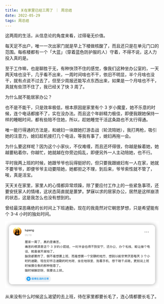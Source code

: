 ```yaml
---
title: 关在家里已经三周了 ｜ 周总结
date: 2022-05-29
tags: 周总结
---
```


这两周的生活，从信息论的角度来看，过得毫无价值。

每天足不出户，唯一一次出家门就是早上下楼做核酸了，而且还只是在单元门口的范围。每栋楼都有一个「大蓝」（穿着蓝色防护服的人）守着，不得不说，这人力投入真的是。

<!-- more -->

至于工作嘛，也是聊胜于无，有种快顶不住的感觉，像我们这种坐办公室的，一天两天啥也没干，几乎看不出来，一周时间啥也不干，依旧不明显，半个月啥也没干，就有点说不过去了，但至少周报还能写点东西出来，如果是一个月啥也不干，真就有些顶不住了，我已经关了快 3 周了。

为什么就不能居家办公？

也不是不能干，只是效率极低，根本原因是家里有个 3 岁小魔童，她不乐意的时候，连个电话都接不了，实在没办法。而且这个年龄精力极佳，即便我跟她保持一样的睡眠时间，都有些陪不住她，所以，趁她睡觉干活这条路也不太行得通。

唯一能行得通的方法是，和媳妇一块跟她打游击战（轮流陪她），我打两枪，吸引她的注意力，媳妇趁机接打几个电话，等我有事了，媳妇再拖一会。

为什么要这样呢？因为这个小家伙，不仅难缠，而且还坏得很，你越是躲着她，她越要粘着你，你越忙，她就越在你旁边捣乱，即便另外一人主动陪她，也不行。

平时我两上班的时候，她跟爷爷也玩得挺好的，但只要我跟媳妇有一人在家，她就不要爷爷，即便爷爷主动要陪她，她都拒之不理，到后来，爷爷索性就不管了，唉，真是活宝。

天天关在家里，家里人的心情都异常烦躁，除了要应付工作上的一些紧急事项，还要安抚家人的情绪，这状态简直就是噩梦。梦寐以求的居家办公，居然是这样崩溃的状态，这是我怎么也没有想到的。

曾经最深恶痛绝的长时间上下班通勤，现在的我竟然对它朝思梦想，只是希望能有个 3-4 小时的独处时间。

![](../image/2022-05-29-week-summary/image-20220529185748355.png)

从来没有什么时候这么渴望的去上班，待在家里都要长毛了，连心情都要长毛了。
